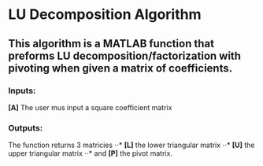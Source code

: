 # LU Decomposition Algorithm
## This algorithm is a **MATLAB** function that preforms LU decomposition/factorization with pivoting when given a matrix of coefficients.
### Inputs:
**[A]** The user mus input a square coefficient matrix 
### Outputs:
The function returns 3 matricies
⋅⋅* **[L]** the lower triangular matrix
⋅⋅* **[U]** the upper triangular matrix
⋅⋅* and **[P]** the pivot matrix.
